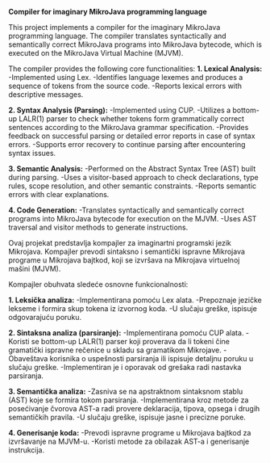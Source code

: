 **Compiler for imaginary MikroJava programming language**

This project implements a compiler for the imaginary MikroJava programming language. The compiler translates syntactically and semantically correct MikroJava programs into MikroJava bytecode, which is executed on the MikroJava Virtual Machine (MJVM).

The compiler provides the following core functionalities:
**1. Lexical Analysis:**
-Implemented using Lex.
-Identifies language lexemes and produces a sequence of tokens from the source code.
-Reports lexical errors with descriptive messages.

**2. Syntax Analysis (Parsing):**
-Implemented using CUP.
-Utilizes a bottom-up LALR(1) parser to check whether tokens form grammatically correct sentences according to the MikroJava grammar specification.
-Provides feedback on successful parsing or detailed error reports in case of syntax errors.
-Supports error recovery to continue parsing after encountering syntax issues.

**3. Semantic Analysis:**
  -Performed on the Abstract Syntax Tree (AST) built during parsing.
  -Uses a visitor-based approach to check declarations, type rules, scope resolution, and other semantic constraints.
  -Reports semantic errors with clear explanations.

**4. Code Generation:**
  -Translates syntactically and semantically correct programs into MikroJava bytecode for execution on the MJVM.
  -Uses AST traversal and visitor methods to generate instructions.


Ovaj projekat predstavlja kompajler za imaginartni programski jezik Mikrojava. Kompajler prevodi sintaksno i semantički ispravne Mikrojava programe u Mikrojava bajtkod, koji se izvršava na Mikrojava virtuelnoj mašini (MJVM).

Kompajler obuhvata sledeće osnovne funkcionalnosti:

**1. Leksička analiza:**
  -Implementirana pomoću Lex alata.
  -Prepoznaje jezičke lekseme i formira skup tokena iz izvornog koda.
  -U slučaju greške, ispisuje odgovarajuću poruku.

**2. Sintaksna analiza (parsiranje):**
  -Implementirana pomoću CUP alata.
  -Koristi se bottom-up LALR(1) parser koji proverava da li tokeni čine gramatički ispravne rečenice u skladu sa gramatikom Mikrojave.
  -Obaveštava korisnika o uspešnosti parsiranja ili ispisuje detaljnu poruku u slučaju greške.
  -Implementiran je i oporavak od grešaka radi nastavka parsiranja.

**3. Semantička analiza:**
  -Zasniva se na apstraktnom sintaksnom stablu (AST) koje se formira tokom parsiranja.
  -Implementirana kroz metode za posećivanje čvorova AST-a radi provere deklaracija, tipova, opsega i drugih semantičkih pravila.
  -U slučaju greške, ispisuje jasne i precizne poruke.

**4. Generisanje koda:**
  -Prevodi ispravne programe u Mikrojava bajtkod za izvršavanje na MJVM-u.
  -Koristi metode za obilazak AST-a i generisanje instrukcija.
